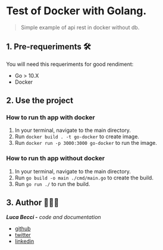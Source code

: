 # Test of Docker with Golang.

> Simple example of api rest in docker without db.

## 1. Pre-requeriments 🛠

You will need this requeriments for good rendiment:

- Go > 10.X
- Docker

## 2. Use the project

### How to run th app with docker

1. In your terminal, navigate to the main directory.
2. Run `docker build . -t go-docker` to create image.
3. Run `docker run -p 3000:3000 go-docker` to run the image.

### How to run th app without docker

1. In your terminal, navigate to the main directory.
2. Run `go build -o main ./cmd/main.go` to create the build.
3. Run `go run ./` to run the build.


## 3. Author 🙎🏻‍♂️

***Luca Becci -** code and documentation*

- [github](https://github.com/lucabecci)
- [twitter](https://twitter.com/lucabecci)
- [linkedin](https://www.linkedin.com/in/luca-becci-b8044b198/)